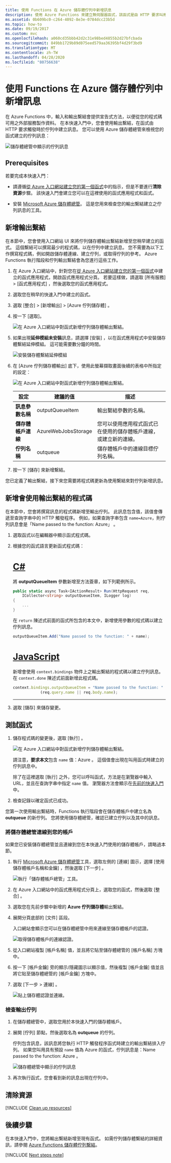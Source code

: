 ```yaml
---
title: 使用 Functions 在 Azure 儲存體佇列中新增訊息
description: 使用 Azure Functions 來建立無伺服器函式，該函式是由 HTTP 要求叫用，並且在 Azure 儲存體佇列中建立訊息。
ms.assetid: 0b609bc0-c264-4092-8e3e-0784dcc23b5d
ms.topic: how-to
ms.date: 09/19/2017
ms.custom: mvc
ms.openlocfilehash: a060cd35bbb42d2c31e98bed4855b2d27bfcbada
ms.sourcegitcommit: 849bb1729b89d075eed579aa36395bf4d29f3bd9
ms.translationtype: MT
ms.contentlocale: zh-TW
ms.lasthandoff: 04/28/2020
ms.locfileid: "80756638"
---
```

# <a name="add-messages-to-an-azure-storage-queue-using-functions"></a>使用 Functions 在 Azure 儲存體佇列中新增訊息

在 Azure Functions 中，輸入和輸出繫結會提供宣告式方法，以便從您的程式碼可用之外部服務製作資料。 在本快速入門中，您會使用輸出繫結，在函式由 HTTP 要求觸發時於佇列中建立訊息。 您可以使用 Azure 儲存體總管來檢視您的函式建立的佇列訊息：

![儲存體總管中顯示的佇列訊息](./media/functions-integrate-storage-queue-output-binding/function-queue-storage-output-view-queue.png)

## <a name="prerequisites"></a>Prerequisites

若要完成本快速入門：

* 請遵循[從 Azure 入口網站建立您的第一個函式](functions-create-first-azure-function.md)中的指示，但是不要進行**清除資源**步驟。 該快速入門會建立您可以在這裡使用的函式應用程式和函式。

* 安裝 [Microsoft Azure 儲存體總管](https://storageexplorer.com/)。 這是您用來檢查您的輸出繫結建立之佇列訊息的工具。

## <a name="add-an-output-binding"></a><a name="add-binding"></a>新增輸出繫結

在本節中，您會使用入口網站 UI 來將佇列儲存體輸出繫結新增至您稍早建立的函式。 這個繫結可以撰寫最少的程式碼，以在佇列中建立訊息。 您不需要為以下工作撰寫程式碼，例如開啟儲存體連線、建立佇列，或取得佇列的參考。 Azure Functions 執行階段和佇列輸出繫結會為您進行這些工作。

1. 在 Azure 入口網站中，針對您在[從 Azure 入口網站建立您的第一個函式](functions-create-first-azure-function.md)中建立的函式應用程式，開啟函式應用程式分頁。 若要這樣做，請選取 [所有服務] > [函式應用程式]  ，然後選取您的函式應用程式。

1. 選取您在稍早的快速入門中建立的函式。

1. 選取 [整合] > [新增輸出] > [Azure 佇列儲存體]  。

1. 按一下 [選取]。 

    ![在 Azure 入口網站中對函式新增佇列儲存體輸出繫結。](./media/functions-integrate-storage-queue-output-binding/function-add-queue-storage-output-binding.png)

1. 如果出現**延伸模組未安裝**訊息，請選擇 [安裝]  ，以在函式應用程式中安裝儲存體繫結延伸模組。 這可能需要數分鐘的時間。

    ![安裝儲存體繫結延伸模組](./media/functions-integrate-storage-queue-output-binding/functions-integrate-install-binding-extension.png)

1. 在 [Azure 佇列儲存體輸出]  底下，使用此螢幕擷取畫面後續的表格中所指定的設定： 

    ![在 Azure 入口網站中對函式新增佇列儲存體輸出繫結。](./media/functions-integrate-storage-queue-output-binding/function-add-queue-storage-output-binding-2.png)

    | 設定      |  建議的值   | 描述                              |
    | ------------ |  ------- | -------------------------------------------------- |
    | **訊息參數名稱** | outputQueueItem | 輸出繫結參數的名稱。 | 
    | **儲存體帳戶連線** | AzureWebJobsStorage | 您可以使用應用程式函式已在使用的儲存體帳戶連線，或建立新的連線。  |
    | **佇列名稱**   | outqueue    | 儲存體帳戶中的連線目標佇列名稱。 |

1. 按一下 [儲存]  來新增繫結。

您已定義了輸出繫結，接下來您需要將程式碼更新為使用繫結來對佇列新增訊息。  

## <a name="add-code-that-uses-the-output-binding"></a>新增會使用輸出繫結的程式碼

在本節中，您會將撰寫訊息的程式碼新增至輸出佇列。 此訊息包含值，該值會傳遞至查詢字串中的 HTTP 觸發程序。 例如，如果查詢字串包含 `name=Azure`，則佇列訊息會是「Name passed to the function: Azure」  。

1. 選取函式以在編輯器中顯示函式程式碼。

1. 根據您的函式語言更新函式程式碼：

    # <a name="c"></a>[C\#](#tab/csharp)

    將 **outputQueueItem** 參數新增至方法簽章，如下列範例所示。

    ```cs
    public static async Task<IActionResult> Run(HttpRequest req,
        ICollector<string> outputQueueItem, ILogger log)
    {
        ...
    }
    ```

    在 `return` 陳述式前面的函式所包含的本文中，新增使用參數的程式碼以建立佇列訊息。

    ```cs
    outputQueueItem.Add("Name passed to the function: " + name);
    ```

    # <a name="javascript"></a>[JavaScript](#tab/nodejs)

    新增會使用 `context.bindings` 物件上之輸出繫結的程式碼以建立佇列訊息。 在 `context.done` 陳述式前面新增此程式碼。

    ```javascript
    context.bindings.outputQueueItem = "Name passed to the function: " + 
                (req.query.name || req.body.name);
    ```

    ---

1. 選取 [儲存]  來儲存變更。

## <a name="test-the-function"></a>測試函式

1. 儲存程式碼的變更後，選取 [執行]  。 

    ![在 Azure 入口網站中對函式新增佇列儲存體輸出繫結。](./media/functions-integrate-storage-queue-output-binding/functions-test-run-function.png)

    請注意，**要求本文**包含 `name` 值：Azure  。 這個值會出現在叫用函式時建立的佇列訊息中。
    
    除了在這裡選取 [執行]  之外，您可以呼叫函式，方法是在瀏覽器中輸入 URL，並且在查詢字串中指定 `name` 值。 瀏覽器方法會顯示在[先前的快速入門](functions-create-first-azure-function.md#test-the-function)中。

2. 檢查記錄以確定函式已成功。 

您第一次使用輸出繫結時，Functions 執行階段會在儲存體帳戶中建立名為 **outqueue** 的新佇列。 您將使用儲存體總管，確認已建立佇列以及其中的訊息。

### <a name="connect-storage-explorer-to-your-account"></a>將儲存體總管連線到您的帳戶

如果您已安裝儲存體總管並且連線到您在本快速入門使用的儲存體帳戶，請略過本節。

1. 執行 [Microsoft Azure 儲存體總管](https://storageexplorer.com/)工具，選取左側的 [連線] 圖示，選擇 [使用儲存體帳戶名稱和金鑰]  ，然後選取 [下一步]  。

    ![執行「儲存體帳戶總管」工具。](./media/functions-integrate-storage-queue-output-binding/functions-storage-manager-connect-1.png)

1. 在 Azure 入口網站中的函式應用程式分頁上，選取您的函式，然後選取 [整合]  。

1. 選取您在先前步驟中新增的 **Azure 佇列儲存體**輸出繫結。

1. 展開分頁底部的 [文件]  區段。 

   入口網站會顯示您可以在儲存體總管中用來連線至儲存體帳戶的認證。

   ![取得儲存體帳戶的連線認證。](./media/functions-integrate-storage-queue-output-binding/function-get-storage-account-credentials.png)

1. 從入口網站複製 [帳戶名稱]  值，並且將它貼至儲存體總管的 [帳戶名稱]  方塊中。
 
1. 按一下 [帳戶金鑰]  旁的顯示/隱藏圖示以顯示值，然後複製 [帳戶金鑰]  值並且將它貼至儲存體總管的 [帳戶金鑰]  方塊中。
  
1. 選取 [下一步 > 連線]  。

   ![貼上儲存體認證並連線。](./media/functions-integrate-storage-queue-output-binding/functions-storage-manager-connect-2.png)

### <a name="examine-the-output-queue"></a>檢查輸出佇列

1. 在儲存體總管中，選取您用於本快速入門的儲存體帳戶。

1. 展開 [佇列]  節點，然後選取名為 **outqueue** 的佇列。 

   佇列包含訊息，該訊息將您執行 HTTP 觸發程序函式時建立的輸出繫結排入佇列。 如果您叫用具有預設 `name` 值為 Azure  的函式，佇列訊息是：Name passed to the function: Azure  。

    ![儲存體總管中顯示的佇列訊息](./media/functions-integrate-storage-queue-output-binding/function-queue-storage-output-view-queue.png)

1. 再次執行函式，您會看到新的訊息出現在佇列中。  

## <a name="clean-up-resources"></a>清除資源

[!INCLUDE [Clean up resources](../../includes/functions-quickstart-cleanup.md)]

## <a name="next-steps"></a>後續步驟

在本快速入門中，您將輸出繫結新增至現有函式。 如需佇列儲存體繫結的詳細資訊，請參閱 [Azure Functions 儲存體佇列繫結](functions-bindings-storage-queue.md)。

[!INCLUDE [Next steps note](../../includes/functions-quickstart-next-steps-2.md)]
